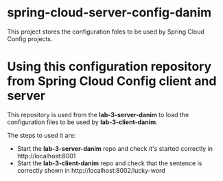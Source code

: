 # spring-cloud-server-config-danim

This project stores the configuration foles to be used by Spring Cloud Config projects.

# Using this configuration repository from Spring Cloud Config client and server

This repository is used from the **lab-3-server-danim** to load the configuration files to be used by **lab-3-client-danim**.

The steps to used it are:
- Start the **lab-3-server-danim** repo and check it's started correctly in http://localhost:8001
- Start the **lab-3-client-danim** repo and check that the sentence is correctly shown in http://localhost:8002/lucky-word

